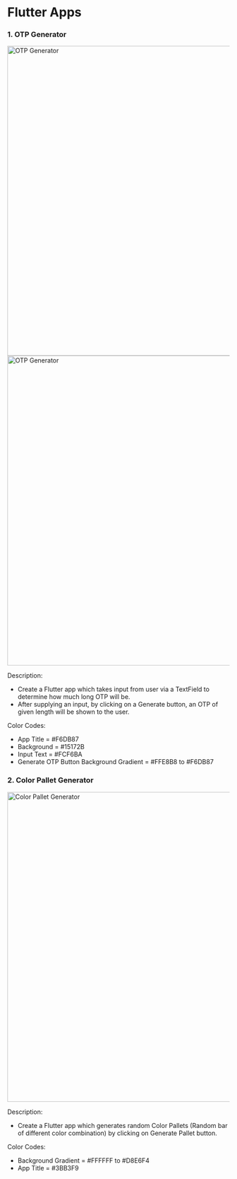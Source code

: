 # Flutter Apps

### 1. OTP Generator

<img src="https://user-images.githubusercontent.com/29592628/206383415-d8f40e71-665b-48e5-8842-2ac6d13c0b49.png" height="700" alt="OTP Generator">
<img src="https://user-images.githubusercontent.com/29592628/206383638-a867be69-2e85-4ba9-ad27-c429713d7ae8.png" height="700" alt="OTP Generator">

Description:
- Create a Flutter app which takes input from user via a TextField to determine how much long OTP will be. 
- After supplying an input, by clicking on a Generate button, an OTP of given length will be shown to the user.

Color Codes: 
- App Title = #F6DB87
- Background = #15172B
- Input Text = #FCF6BA
- Generate OTP Button Background Gradient = #FFE8B8 to #F6DB87

### 2. Color Pallet Generator

<img src="https://user-images.githubusercontent.com/29592628/206386600-59ab27fb-ac4c-43be-8e3b-e08b72fa676c.png" height="700" alt="Color Pallet Generator">

Description:
- Create a Flutter app which generates random Color Pallets (Random bar of different color combination) by clicking on Generate Pallet button.

Color Codes:
- Background Gradient = #FFFFFF to #D8E6F4
- App Title = #3BB3F9
